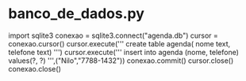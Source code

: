 # banco_de_dados.py

import sqlite3
conexao = sqlite3.connect("agenda.db")
cursor = conexao.cursor()
cursor.execute('''
        create table agenda(
            nome text,
            telefone text)
        ''')
cursor.execute('''
        insert into agenda (nome, telefone)
            values(?, ?)
            ''',("Nilo","7788-1432"))
conexao.commit()
cursor.close()
conexao.close()
